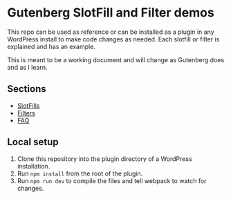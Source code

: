 # Gutenberg SlotFill and Filter demos

This repo can be used as reference or can be installed as a plugin in any WordPress install to make code changes as needed.
Each slotfill or filter is explained and has an example.

This is meant to be a working document and will change as Gutenberg does and as I learn.

## Sections

* [SlotFills](./src/slots)
* [Filters](./src/filters)
* [FAQ](./src/faq)

## Local setup

1. Clone this repository into the plugin directory of a WordPress installation.
2. Run `npm install` from the root of the plugin.
3. Run `npm run dev` to compile the files and tell webpack to watch for changes.
